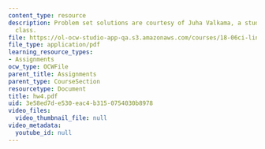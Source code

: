 ```yaml
---
content_type: resource
description: Problem set solutions are courtesy of Juha Valkama, a student in the
  class.
file: https://ol-ocw-studio-app-qa.s3.amazonaws.com/courses/18-06ci-linear-algebra-communications-intensive-spring-2004/3e58ed7de530eac4b3150754030b8978_hw4.pdf
file_type: application/pdf
learning_resource_types:
- Assignments
ocw_type: OCWFile
parent_title: Assignments
parent_type: CourseSection
resourcetype: Document
title: hw4.pdf
uid: 3e58ed7d-e530-eac4-b315-0754030b8978
video_files:
  video_thumbnail_file: null
video_metadata:
  youtube_id: null
---
```

